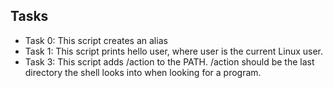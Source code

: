  ## Tasks

- Task 0: This script creates an alias
- Task 1: This script prints hello user, where user is the current Linux user.
- Task 3: This script adds /action to the PATH. /action should be the last directory the shell looks into when looking for a program.
